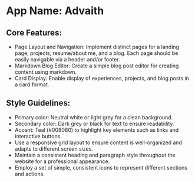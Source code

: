 # **App Name**: Advaith

## Core Features:

- Page Layout and Navigation: Implement distinct pages for a landing page, projects, resume/about me, and a blog. Each page should be easily navigable via a header and/or footer.
- Markdown Blog Editor: Create a simple blog post editor for creating content using markdown.
- Card Display: Enable display of experiences, projects, and blog posts in a card format.

## Style Guidelines:

- Primary color: Neutral white or light grey for a clean background.
- Secondary color: Dark grey or black for text to ensure readability.
- Accent: Teal (#008080) to highlight key elements such as links and interactive buttons.
- Use a responsive grid layout to ensure content is well-organized and adapts to different screen sizes.
- Maintain a consistent heading and paragraph style throughout the website for a professional appearance.
- Employ a set of simple, consistent icons to represent different sections and actions.